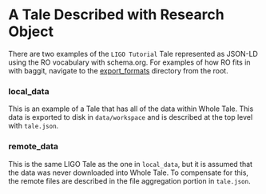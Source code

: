 # A Tale Described with Research Object

There are two examples of the `LIGO Tutorial` Tale represented as JSON-LD using the RO vocabulary with schema.org.
For examples of how RO fits in with baggit, navigate to the [export_formats](https://github.com/whole-tale/tale_serialization_formats/tree/master/export_formats) directory from the root.
### local_data
This is an example of a Tale that has all of the data within Whole Tale. This data is exported to disk in `data/workspace` and is described at the top level with `tale.json`. 

### remote_data
This is the same LIGO Tale as the one in `local_data`, but it is assumed that the data was never downloaded into Whole Tale. To compensate for this, the remote files are described in the file aggregation portion in `tale.json`.